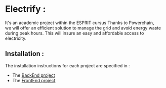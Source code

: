 # Electrify :

It's an academic project within the ESPRIT cursus
Thanks to Powerchain, we will offer an efficient solution to manage the grid and avoid energy waste during peak hours. This will insure an easy and affordable access to electricity.

## Installation :

The installation instructions for each project are specified in :

- The [BackEnd project](https://github.com/HamdiMegdiche/Electrify/tree/master/BackEnd)
- The [FrontEnd project](https://github.com/HamdiMegdiche/Electrify/tree/master/FrontEnd)
